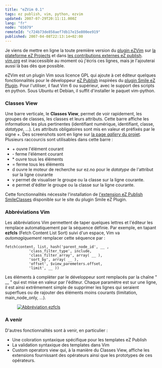 ```yaml
---
title: "eZVim 0.1"
tags: ez publish, vim, python, ezvim
updated: 2007-07-29T20:11:11.000Z
lang: "fr"
node: "65079"
remoteId: "c724b73de858aef7db17e15e800ee919"
published: 2007-04-08T22:13:14+02:00
---
```


Je viens de mettre en ligne la toute première version du [plugin eZVim](http://projects.ez.no/ezvim) sur [la plateforme eZ Projects](http://projects.ez.no) et dans [les contributions externes eZ publish](http://ez.no/community/contribs/3rd_party/ezvim). [vim.org](http://www.vim.org/) est inaccessible au moment où j'écris ces lignes, mais je l'ajouterai aussi là bas dès que possible.


eZVim est un plugin Vim sous licence GPL qui ajoute à cet éditeur quelques fonctionnalités pour le développeur [eZ Publish](/tag/ez-publish) inspirées du [plugin Smile eZ Plugin](http://smile-ez-plugin.sourceforge.net/). Pour l'utiliser, il faut Vim 6 ou supérieur, avec le support des scripts en python. Sous Ubuntu et Debian, il suffit d'installer le paquet vim-python.


### Classes View


Une barre verticale, le **Classes View**, permet de voir rapidement, les groupes de classes, les classes et leurs attributs. Cette barre affiche les informations les plus pertinentes (identifiant numérique, identifiant, classe, *datatype*, ...). Les attributs obligatoires sont mis en valeur et préfixés par le signe +. Des screenshots sont en ligne sur [la page *gallery* du projet](http://projects.ez.no/ezvim/gallery/screenshots). Plusieurs raccourcis sont utilisables dans cette barre :

<ul>
    <li>+ ouvre l'élément courant</li>
    <li>- ferme l'élément courant</li>
    <li>* ouvre tous les éléments</li>
    <li>= ferme tous les éléments</li>
    <li>d ouvre le moteur de recherche sur ez.no pour le <em>datatype</em> de l'attribut sur la ligne courante</li>
    <li>v permet de visualiser le groupe ou la classe sur la ligne courante.</li>
    <li>e permet d'éditer le groupe ou la classe sur la ligne courante.</li>
</ul>

Cette fonctionnalités nécessite l'installation de [l'extension eZ Publish SmileClasses](http://sourceforge.net/project/showfiles.php?group_id=190833&amp;package_id=224521) disponible sur le site du plugin Smile eZ Plugin.


### Abbréviations Vim


Les abbréviations Vim permettent de taper quelques lettres et l'éditeur les remplace automatiquement par la séquence définie. Par exemple, en tapant **ezfcls** (Fetch Content List Sort) suivi d'un espace, Vim va *automagiquement* remplacer cette séquence par :

 ``` smarty
fetch(content, list, hash('parent_node_id', __ ,
            'class_filter_type', include,
            'class_filter_array', array( __ ),
            'sort_by', array( __ ),
            'offset', $view_paremeters.offset,
            'limit', __ ))
```


Les éléments à complèter par le développeur sont remplacés par la chaîne &quot; __ &quot; qui est mise en valeur par l'éditeur. Chaque paramètre est sur une ligne, il est ainsi extrêmement simple de supprimer les lignes qui seraient superflues ou de rajouter des éléments moins courants (limitation, main_node_only, ...).




<figure class="object-center"><a href="/images/abbreviation-ezfcls.png"><img src="/images//abbreviation-ezfcls.png" alt="Abbréviation ezfcls">
</a></figure>





### A venir


D'autres fonctionnalités sont à venir, en particulier :

* Une coloration syntaxique spécifique pour les templates eZ Publish
* La validation syntaxique des templates dans Vim
* Custom operators view qui, à la manière du Classes View, affiche les extensions fournissant des opérateurs ainsi que les prototypes de ces opérateurs.
